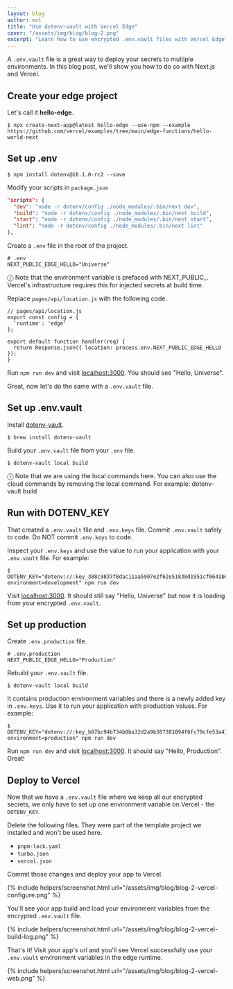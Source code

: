 ```yaml
---
layout: blog
author: mot
title: "Use dotenv-vault with Vercel Edge"
cover: "/assets/img/blog/blog-2.png"
excerpt: "Learn how to use encrypted .env.vault files with Vercel Edge"
---
```


A `.env.vault` file is a great way to deploy your secrets to multiple environments. In this blog post, we'll show you how to do so with Next.js and Vercel.

## Create your edge project

Let's call it **hello-edge**.

```shell
$ npx create-next-app@latest hello-edge --use-npm --example https://github.com/vercel/examples/tree/main/edge-functions/hello-world-next
```

## Set up .env

```shell
$ npm install dotenv@16.1.0-rc2 --save
```

Modify your scripts in `package.json`

```json
"scripts": {
  "dev": "node -r dotenv/config ./node_modules/.bin/next dev",
  "build": "node -r dotenv/config ./node_modules/.bin/next build",
  "start": "node -r dotenv/config ./node_modules/.bin/next start",
  "lint": "node -r dotenv/config ./node_modules/.bin/next lint"
},
```

Create a `.env` file in the root of the project.

```
# .env
NEXT_PUBLIC_EDGE_HELLO="Universe"
```

<div class="alert alert-info">ⓘ Note that the environment variable is prefaced with NEXT_PUBLIC_. Vercel's infrastructure requires this for injected secrets at build time.</div>

Replace `pages/api/location.js` with the following code.

```
// pages/api/location.js
export const config = {
  'runtime': 'edge'
};

export default function handler(req) {
  return Response.json({ location: process.env.NEXT_PUBLIC_EDGE_HELLO });
}
```

Run `npm run dev` and visit [localhost:3000](http://localhost:3000). You should see "Hello, Universe".

Great, now let's do the same with a `.env.vault` file.

## Set up .env.vault

Install [dotenv-vault](https://dotenv.org/install).

```
$ brew install dotenv-vault
```

Build your `.env.vault` file from your `.env` file.

```
$ dotenv-vault local build
```
<div class="alert alert-info">ⓘ Note that we are using the local commands here. You can also use the cloud commands by removing the local command. For example: dotenv-vault build</div>

## Run with DOTENV_KEY

That created a `.env.vault` file and `.env.keys` file. Commit `.env.vault` safely to code. Do NOT commit `.env.keys` to code.

Inspect your `.env.keys` and use the value to run your application with your `.env.vault` file. For example:

```
$ DOTENV_KEY="dotenv://:key_388c9837f8dac11aa5907e2f62e51838d1951cf0641b6e8690c7e1fdba8d7291@dotenv.local/vault/.env.vault?environment=development" npm run dev
```

Visit [localhost:3000](http://localhost:3000). It should still say "Hello, Universe" but now it is loading from your encrypted `.env.vault`.

## Set up production

Create `.env.production` file.

```
# .env.production
NEXT_PUBLIC_EDGE_HELLO="Production"
```

Rebuild your `.env.vault` file.

```
$ dotenv-vault local build
```

It contains production environment variables and there is a newly added key in `.env.keys`. Use it to run your application with production values. For example:

```
$ DOTENV_KEY="dotenv://:key_b07bc94b734b0ba32d2a9b387381094f6fc79cfe53a4148cebc3649898e27705@dotenv.local/vault/.env.vault?environment=production" npm run dev
```

Run `npm run dev` and visit [localhost:3000](http://localhost:3000). It should say "Hello, Production". Great!

## Deploy to Vercel

Now that we have a `.env.vault` file where we keep all our encrypted secrets, we only have to set up one environment variable on Vercel - the `DOTENV_KEY`.

Delete the following files. They were part of the template project we installed and won't be used here.

* `pnpm-lock.yaml`
* `turbo.json`
* `vercel.json`

Commit those changes and deploy your app to Vercel.

{% include helpers/screenshot.html url="/assets/img/blog/blog-2-vercel-configure.png" %}

You'll see your app build and load your environment variables from the encrypted `.env.vault` file.

{% include helpers/screenshot.html url="/assets/img/blog/blog-2-vercel-build-log.png" %}

That's it! Visit your app's url and you'll see Vercel successfully use your `.env.vault` environment variables in the edge runtime.

{% include helpers/screenshot.html url="/assets/img/blog/blog-2-vercel-web.png" %}


